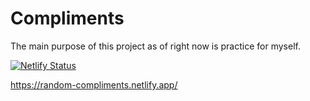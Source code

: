 # Compliments
The main purpose of this project as of right now is practice for myself. 


[![Netlify Status](https://api.netlify.com/api/v1/badges/c5915d20-9d69-46b3-a954-b7a69fdba4ce/deploy-status)](https://app.netlify.com/sites/random-compliments/deploys)

https://random-compliments.netlify.app/
